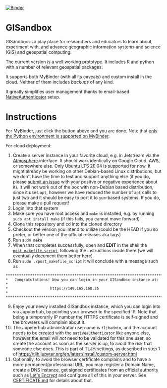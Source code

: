 [![Binder](https://mybinder.org/badge_logo.svg)](https://mybinder.org/v2/gh/geospatialcomputing/gisandbox/HEAD?filepath=/Welcome.ipynb)

# GISandbox
GISandbox is a play place for researchers and educators to learn about, experiment with, and advance geographic information systems and science (GIS) and geospatial computing.

The current version is a well working prototype. It includes R and python with a number of relevant geospatial packages.

It supports both MyBinder (with all its caveats) and custom install in the cloud. Neither of them includes *backups* of any kind.

It greatly simplifies user management thanks to email-based [NativeAuthenticator](https://github.com/jupyterhub/nativeauthenticator) setup.

# Instructions

For MyBinder, just click the button above and you are done. Note that [only the Python environment is supported on MyBinder](https://github.com/geospatialcomputing/gisandbox/issues/10).

For cloud deployment: 

1. Create a server instance in your favorite cloud, e.g. in Jetstream via the [Atmosphere](https://use.jetstream-cloud.org/) interface.
It should work identically on Google Cloud, AWS, or somewhere else.
Only Ubuntu LTS 20.04 is supported for now. It might already be working  on other Debian-based Linux distributions, but we don't have the time to test and support anything else (if you do, please [submit an issue](https://github.com/geospatialcomputing/gisandbox/issues/new) with your positve or negative experience about it). It will not work out of the box with non-Debian based distribution, since it uses `apt`, however we have reduced the number of `apt` calls to just two and it should be easy to port it to `yum`-based systems. If you do, please make a pull request!
3. Login into that system
4. Make sure you have root access and `make` is installed, e.g. by running `sudo apt install make` (if this fails, you cannot move forward)
5. Clone this repository and cd into the cloned directory
6. Checkout the version you intend to utilize (could be the HEAD if you so prefer, or better one of the official releases aka tags)
7. Run `sudo make`
8. When that completes successfully, open and **EDIT** in the shell the [`post_makefile_script`](post_makefile_script), following the instructions inside there (we will eventually document them better here)
9. Run `sudo ./post_makefile_script` it will conclude with a message such as
```
***************************************************************************                                                                 
*   Congratulations! Now you can login in your GISandbox instance at:     *                                                                 
*                   https://149.165.168.35                                *                                                                  
***************************************************************************
```
9. Enjoy your newly installed GISandbox instance, which you can login into via Jupyterhub, by pointing your browser to the specified IP. Note that being a temporarily IP number the HTTPS certificate is self-signed and the browsers will complain about it.
10. The Jupyterhub administrator username is `tljhadmin`, and the account needs to be created with the `nativeauthenticator` like anyone else, however the email will *not* need to be validated for this one user, so create the account as soon as the server is up, to avoid the risk that someone else does. This is part of TLJH settings, as described in step 1 of https://tljh.jupyter.org/en/latest/install/custom-server.html
11. Optionally, to avoid the browser certificate complains and to have a more permanent/professional URL, you may register a Domain Name, create a DNS instance, get signed certificates from an official authority such as [Let's Encrypt](https://letsencrypt.org/) and configure all of this in your server. See [CERTIFICATE.md](CERTIFICATE.md) for details about that.
